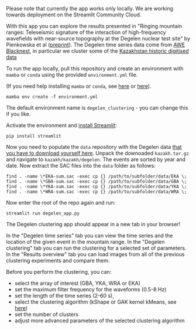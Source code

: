 Please note that currently the app works only locally. We are working towards deployment on the Streamlit Community Cloud.

With this app you can explore the results presented in "Ringing mountain ranges: Teleseismic signature of the interaction of high-frequency wavefields with near-source topography at the Degelen nuclear test site" by Pienkowska et al ([preprint](https://eartharxiv.org/repository/view/7180/)). The Degelen time series data come from [AWE Blacknest](https://bdsweb.blacknest.gov.uk/digitised), in particular we cluster some of the [Kazakhstan historic digitised data](https://bdsweb.blacknest.gov.uk/digitised/kazakh.tar.gz)

To run the app locally, pull this repository and create an environment with `mamba` or `conda` using the provided `environment.yml` file. 

(If you need help installing `mamba` or `conda`, see [here](https://mamba.readthedocs.io/en/latest/installation/mamba-installation.html) or [here](https://docs.conda.io/projects/conda/en/latest/user-guide/install/index.html)).

```
mamba env create -f environment.yml
```

The default environment name is `degelen_clustering` - you can change this if you like.

Activate the environment and [install Streamlit](https://docs.streamlit.io/get-started/installation/command-line):

```
pip install streamlit
```

Now you need to populate the `data` repository with the Degelen data [that you have to download yourself here](https://bdsweb.blacknest.gov.uk/digitised/kazakh.tar.gz).
Unpack the downoaded `kazakh.tar.gz` and navigate to `kazakh/kazakh/degelen`. The events are sorted by year and date. Now extract the SAC files into the `data` folder as follows:

```commandline
find . -name \*EKA-sum.sac -exec cp {} /path/to/subfolder/data/EKA \;
find . -name \*GBA-sum.sac -exec cp {} /path/to/subfolder/data/GBA \;
find . -name \*YKA-sum.sac -exec cp {} /path/to/subfolder/data/YKA \;
find . -name \*WRA-sum.sac -exec cp {} /path/to/subfolder/data/WRA \;
```

Now enter the root of the repo again and run:

```
streamlit run degelen_app.py
```

The Degelen clustering app should appear in a new tab in your browser!

In the "Degelen time series" tab you can view the time series and the location of the given event in the mountain range. In the "Degelen clustering" tab you can run the clustering for a selected set of parameters. In the "Results overview" tab you can load images from all of the previous clustering experiments and compare them.

Before you perform the clustering, you can:
- select the array of interest (GBA, YKA, WRA or EKA)
- set the maximum filter frequency for the waveforms (0.5-8 Hz)
- set the length of the time series (2-60 s),
- select the clustering algorithm (kShape or GAK kernel kMeans, see [here](https://tslearn.readthedocs.io/en/latest/gen_modules/tslearn.clustering.html)) 
- set the number of clusters
- adjust more advanced parameters of the selected clustering algorithm


